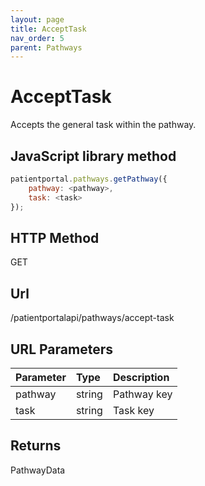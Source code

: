 ```yaml
---
layout: page
title: AcceptTask
nav_order: 5
parent: Pathways
---
```


# AcceptTask

Accepts the general task within the pathway.

## JavaScript library method

```javascript
patientportal.pathways.getPathway({
    pathway: <pathway>,
    task: <task>
});
```

## HTTP Method

GET

## ****Url****

/patientportalapi/pathways/accept-task

## URL Parameters

| Parameter | Type   | Description                                                 |
|:----------|:-------|:------------------------------------------------------------|
| pathway | string | Pathway key |
| task | string | Task key |

## Returns

PathwayData
